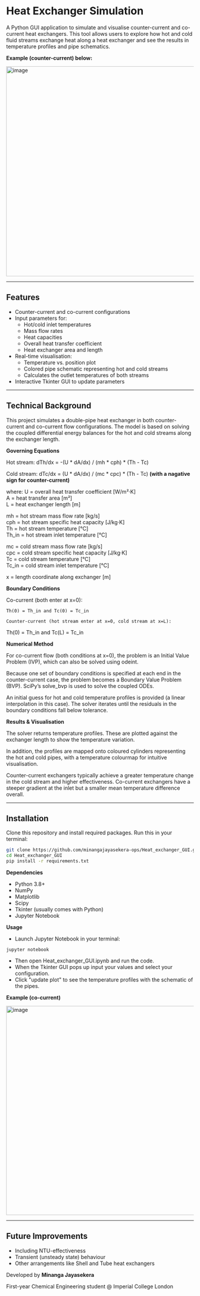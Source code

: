 # Heat Exchanger Simulation

A Python GUI application to simulate and visualise counter-current and co-current heat exchangers. This tool allows users to explore how hot and cold fluid streams exchange heat along a heat exchanger and see the results in temperature profiles and pipe schematics.

**Example (counter-current) below:**

<img width="959" height="564" alt="image" src="https://github.com/user-attachments/assets/e22e0da1-debd-4760-828d-4e0dc0c90095" />

---

## Features

- Counter-current and co-current configurations
- Input parameters for:
  - Hot/cold inlet temperatures
  - Mass flow rates
  - Heat capacities
  - Overall heat transfer coefficient
  - Heat exchanger area and length
- Real-time visualisation:
  - Temperature vs. position plot
  - Colored pipe schematic representing hot and cold streams
  - Calculates the outlet temperatures of both streams
- Interactive Tkinter GUI to update parameters 

---
## Technical Background

This project simulates a double-pipe heat exchanger in both counter-current and co-current flow configurations. The model is based on solving the coupled differential energy balances for the hot and cold streams along the exchanger length.

**Governing Equations**

Hot stream:
dTh/dx = -(U * dA/dx) / (mh * cph) * (Th - Tc)

Cold stream:
dTc/dx = (U * dA/dx) / (mc * cpc) * (Th - Tc) **(with a nagative sign for counter-current)**

where:
U    = overall heat transfer coefficient [W/m²·K]  
A    = heat transfer area [m²]  
L    = heat exchanger length [m]  

mh  = hot stream mass flow rate [kg/s]  
cph = hot stream specific heat capacity [J/kg·K]  
Th   = hot stream temperature [°C]  
Th_in = hot stream inlet temperature [°C]  

mc  = cold stream mass flow rate [kg/s]  
cpc = cold stream specific heat capacity [J/kg·K]  
Tc   = cold stream temperature [°C]  
Tc_in = cold stream inlet temperature [°C]  

x    = length coordinate along exchanger [m]  

**Boundary Conditions**

Co-current (both enter at x=0):
```
Th(0) = Th_in and Tc(0) = Tc_in

Counter-current (hot stream enter at x=0, cold stream at x=L):
```
Th(0) = Th_in and Tc(L) = Tc_in

**Numerical Method**

For co-current flow (both conditions at x=0), the problem is an Initial Value Problem (IVP), 
which can also be solved using odeint.

Because one set of boundary conditions is specified at each end in the counter-current case, 
the problem becomes a Boundary Value Problem (BVP).
SciPy’s solve_bvp is used to solve the coupled ODEs.

An initial guess for hot and cold temperature profiles is provided (a linear interpolation in this case).
The solver iterates until the residuals in the boundary conditions fall below tolerance.

**Results & Visualisation**

The solver returns temperature profiles.
These are plotted against the exchanger length to show the temperature variation.

In addition, the profiles are mapped onto coloured cylinders representing the hot and cold pipes, 
with a temperature colourmap for intuitive visualisation.

Counter-current exchangers typically achieve a greater temperature change in the cold stream 
and higher effectiveness.
Co-current exchangers have a steeper gradient at the inlet but a smaller mean temperature difference overall.

---

## Installation
Clone this repository and install required packages. Run this in your terminal:

```bash
git clone https://github.com/minangajayasekera-ops/Heat_exchanger_GUI.git
cd Heat_exchanger_GUI
pip install -r requirements.txt

```

**Dependencies**
- Python 3.8+
- NumPy
- Matplotlib
- Scipy
- Tkinter (usually comes with Python)
- Jupyter Notebook

**Usage**
- Launch Jupyter Notebook in your terminal:
```
jupyter notebook
```
- Then open Heat_exchanger_GUI.ipynb and run the code.
- When the Tkinter GUI pops up input your values and select your configuration.
- Click "update plot" to see the temperature profiles with the schematic of the pipes.

**Example (co-current)**

<img width="959" height="562" alt="image" src="https://github.com/user-attachments/assets/f074fd04-661d-4b4a-b1fb-76c18eece0b4" />

---

## Future Improvements 
- Including NTU-effectiveness
- Transient (unsteady state) behaviour
- Other arrangements like Shell and Tube heat exchangers


Developed by **Minanga Jayasekera**

First-year Chemical Engineering student @ Imperial College London

